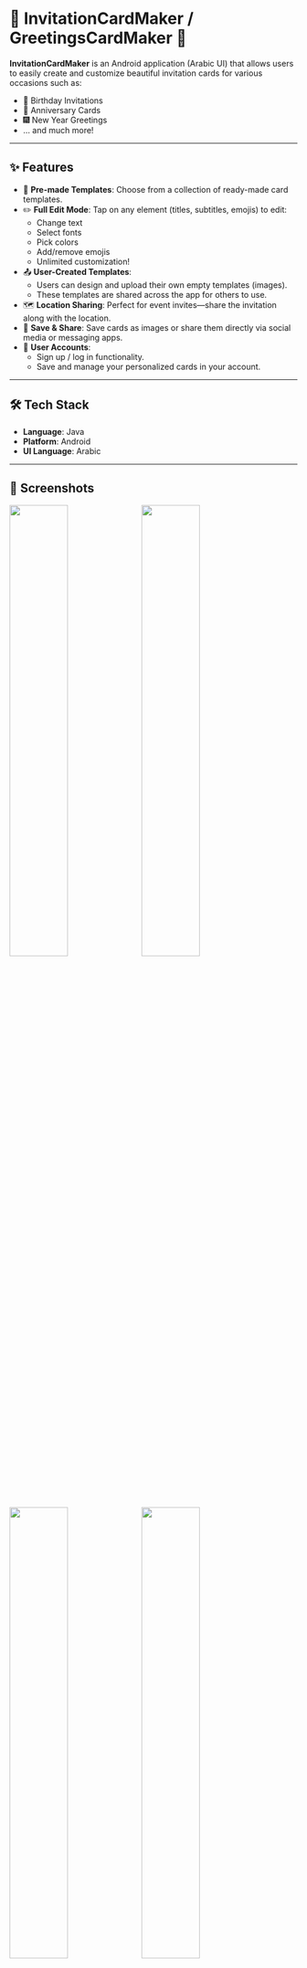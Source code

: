 # 🎉 InvitationCardMaker / GreetingsCardMaker 🎨

**InvitationCardMaker** is an Android application (Arabic UI) that allows users to easily create and customize beautiful invitation cards for various occasions such as:

- 🥳 Birthday Invitations  
- 💍 Anniversary Cards  
- 🎆 New Year Greetings  
- ... and much more!

---

## ✨ Features

- 🧩 **Pre-made Templates**: Choose from a collection of ready-made card templates.
- ✏️ **Full Edit Mode**: Tap on any element (titles, subtitles, emojis) to edit:
  - Change text  
  - Select fonts  
  - Pick colors  
  - Add/remove emojis  
  - Unlimited customization!
- 📤 **User-Created Templates**:  
  - Users can design and upload their own empty templates (images).  
  - These templates are shared across the app for others to use.
- 🗺️ **Location Sharing**: Perfect for event invites—share the invitation along with the location.
- 💾 **Save & Share**: Save cards as images or share them directly via social media or messaging apps.
- 👤 **User Accounts**:  
  - Sign up / log in functionality.  
  - Save and manage your personalized cards in your account.

---

## 🛠 Tech Stack

- **Language**: Java  
- **Platform**: Android  
- **UI Language**: Arabic  

---

## 📸 Screenshots

<p float="left">
  <img src="https://i.imgur.com/T6wdYkJ.jpeg" width="45%" />
  <img src="https://i.imgur.com/qJIUo46.jpeg" width="45%" />
  <img src="https://i.imgur.com/apj01W3.jpeg" width="45%" />
  <img src="https://i.imgur.com/9Tv5wUP.jpeg" width="45%" />
  <img src="https://i.imgur.com/UOA7FYY.jpeg" width="45%" />
  <img src="https://i.imgur.com/YFJWkjf.jpeg" width="45%" />
</p>

---

## 🔧 Customization

You’re free to:
- Modify the source code.
- Add or remove features.
- Rebrand it as you like.

Feel free to fork or clone the project and build on top of it!

---

## 🚀 Getting Started

1. Clone the repository:
   ```bash
   git clone https://github.com/yourusername/InvitationCardMaker.git

---

## 👤 Contact

**Charaf Boulmerka**  
Android & Web Developer  
📧 charaf.boulmerka25@gmail.com  

---

## 🤝 Contributions

Feel free to **fork** the project, **open issues**, or **send pull requests**.  
If you find this useful, give it a ⭐ on GitHub!
